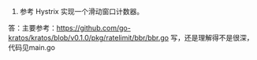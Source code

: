 1. 参考 Hystrix 实现一个滑动窗口计数器。

答：主要参考：https://github.com/go-kratos/kratos/blob/v0.1.0/pkg/ratelimit/bbr/bbr.go 写，还是理解得不是很深，代码见main.go
